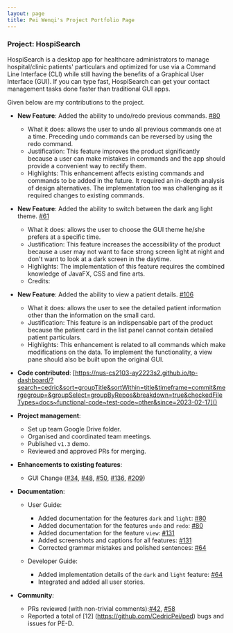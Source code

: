 ```yaml
---
layout: page
title: Pei Wenqi's Project Portfolio Page
---
```


### Project: HospiSearch

HospiSearch is a desktop app for healthcare administrators to manage hospital/clinic patients' particulars and optimized for use via a Command Line Interface (CLI) while still having the benefits of a Graphical User Interface (GUI). If you can type fast, HospiSearch can get your contact management tasks done faster than traditional GUI apps.

Given below are my contributions to the project.

* **New Feature**: Added the ability to undo/redo previous commands.
    [\#80](https://github.com/AY2223S2-CS2103T-T11-4/tp/pull/80)
    * What it does: allows the user to undo all previous commands one at a time. Preceding undo commands can be reversed by using the redo command.
    * Justification: This feature improves the product significantly because a user can make mistakes in commands and the app should provide a convenient way to rectify them.
    * Highlights: This enhancement affects existing commands and commands to be added in the future. It required an in-depth analysis of design alternatives. The implementation too was challenging as it required changes to existing commands.


* **New Feature**: Added the ability to switch between the dark ang light theme.
    [\#61](https://github.com/AY2223S2-CS2103T-T11-4/tp/pull/61)
    * What it does: allows the user to choose the GUI theme he/she prefers at a specific time.
    * Justification: This feature increases the accessibility of the product because a user may not want to face strong screen light at night and don't want to look at a dark screen in the daytime.
    * Highlights: The implementation of this feature requires the combined knowledge of JavaFX, CSS and fine arts. 
    * Credits:


* **New Feature**: Added the ability to view a patient details.
    [\#106](https://github.com/AY2223S2-CS2103T-T11-4/tp/pull/106)
    * What it does: allows the user to see the detailed patient information other than the information on the small card.
    * Justification: This feature is an indispensable part of the product because the patient card in the list panel cannot contain detailed patient particulars.
    * Highlights: This enhancement is related to all commands which make modifications on the data. To implement the functionality, a view pane should also be built upon the original GUI.
  

* **Code contributed**: [https://nus-cs2103-ay2223s2.github.io/tp-dashboard/?search=cedric&sort=groupTitle&sortWithin=title&timeframe=commit&mergegroup=&groupSelect=groupByRepos&breakdown=true&checkedFileTypes=docs~functional-code~test-code~other&since=2023-02-17]()


* **Project management**:
    * Set up team Google Drive folder.
    * Organised and coordinated team meetings.
    * Published `v1.3` demo.
    * Reviewed and approved PRs for merging.


* **Enhancements to existing features**:
    * GUI Change ([\#34](https://github.com/AY2223S2-CS2103T-T11-4/tp/pull/34), [\#48](https://github.com/AY2223S2-CS2103T-T11-4/tp/pull/48), [\#50](https://github.com/AY2223S2-CS2103T-T11-4/tp/pull/50), [\#136](https://github.com/AY2223S2-CS2103T-T11-4/tp/pull/136), [\#209](https://github.com/AY2223S2-CS2103T-T11-4/tp/pull/209))


* **Documentation**:
    * User Guide:
        * Added documentation for the features `dark` and `light`: [\#80](https://github.com/AY2223S2-CS2103T-T11-4/tp/pull/80)
        * Added documentation for the features `undo` and `redo`: [\#80](https://github.com/AY2223S2-CS2103T-T11-4/tp/pull/80)
        * Added documentation for the feature `view`: [\#131](https://github.com/AY2223S2-CS2103T-T11-4/tp/pull/131)
        * Added screenshots and captions for all features: [\#131](https://github.com/AY2223S2-CS2103T-T11-4/tp/pull/131)
        * Corrected grammar mistakes and polished sentences: [\#64](https://github.com/AY2223S2-CS2103T-T11-4/tp/pull/64)

    * Developer Guide:
        * Added implementation details of the `dark` and `light` feature: [\#64](https://github.com/AY2223S2-CS2103T-T11-4/tp/pull/64)
        * Integrated and added all user stories.

* **Community**:
    * PRs reviewed (with non-trivial comments):[\#42](https://github.com/AY2223S2-CS2103T-T11-4/tp/pull/42), [\#58](https://github.com/AY2223S2-CS2103T-T11-4/tp/pull/58)
    * Reported a total of [12] (https://github.com/CedricPei/ped) bugs and issues for PE-D.